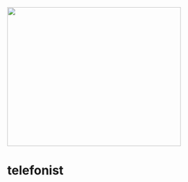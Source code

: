 <img src="https://user-images.githubusercontent.com/20154956/118413310-ebacf200-b69e-11eb-8c23-0b2b25c85074.png" width="400" height="320">

# telefonist

